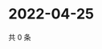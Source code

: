 # 2022-04-25

共 0 条

<!-- BEGIN WEIBO -->
<!-- 最后更新时间 Mon Apr 25 2022 19:01:21 GMT+0800 (China Standard Time) -->

<!-- END WEIBO -->

